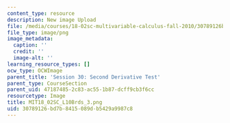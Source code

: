 ```yaml
---
content_type: resource
description: New image Upload
file: /media/courses/18-02sc-multivariable-calculus-fall-2010/30789126bd7b8415089db5429a9987c8_MIT18_02SC_L10Brds_3.png
file_type: image/png
image_metadata:
  caption: ''
  credit: ''
  image-alt: ''
learning_resource_types: []
ocw_type: OCWImage
parent_title: 'Session 30: Second Derivative Test'
parent_type: CourseSection
parent_uid: 47187485-2c83-ac55-1b87-dcff9cb3f6cc
resourcetype: Image
title: MIT18_02SC_L10Brds_3.png
uid: 30789126-bd7b-8415-089d-b5429a9987c8
---
```


